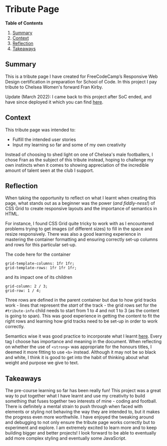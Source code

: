
# Tribute Page

**Table of Contents**

1. [Summary](#summary) 
2. [Context](#context) 
3. [Reflection](#reflection) 
4. [Takeaways](#takeaways) 


## Summary

This is a tribute page I have created for FreeCodeCamp’s Responsive Web Design certification in preparation for School of Code. In this project I pay tribute to Chelsea Women's forward Fran Kirby.  

Update (March 2022): I came back to this project after SoC ended, and have since deployed it which you can find [here](https://amritstributepage.netlify.app/).

## Context

This tribute page was intended to:

- Fulfill the intended user stories
- Input my learning so far and some of my own creativity 

Instead of choosing to shed light on one of Chelsea's male footballers, I chose Fran as the subject of this tribute instead, hoping to challenge my own instincts when it comes to showing appreciation of the incredible amount of talent seen at the club I support. 

## Reflection 

When taking the opportunity to reflect on what I learnt when creating this page, what stands out as a beginner was the power (_and fiddly-ness!_) of CSS Grid to create responsive layouts and the importance of semantics in HTML. 

For instance, I found CSS Grid quite tricky to work with as I encountered problems trying to get images (of different sizes) to fill in the space and resize responsively. There was also a good learning experience in mastering the container formatting and ensuring correctly set-up columns and rows for this particular set-up.

The code here for the container

  ```
  grid-template-columns: 1fr 1fr;
  grid-template-rows: 1fr 1fr 1fr;
  ````

  and its impact one of its children

  ```
  grid-column: 2 / 3;
  grid-row: 1 / 4;
  ```

Three rows are defined in the parent container but due to how grid tracks work - lines that represent the _start_ of the track - the grid rows set for the `#tribute-info` child needs to start from 1 to _4_ and not 1 to 3 (as the content is going to span). This was good experience in getting the content to fit the right rows and learning how grid tracks need to be set-up in order to work correctly. 
  
Semantics wise it was good practice to incorporate what I learnt [here](https://marksheet.io/html-semantics.html). Every tag I choose has importance and meaning in the document. When reflecting on whether the use of `<strong>` was appropriate for the honours titles, I deemed it more fitting to use `<b>` instead. Although it may not be so black and white, I think it is good to get into the habit of thinking about what weight and purpose we give to text.  

## Takeaways  

The pre-course learning so far has been really fun! This project was a great way to put together 
what I have learnt and use my creativity to build something that fuses together two interests of mine - coding and football. There is definitely a mental strain to push through when faced with
elements or styling not behaving the way they are intended to, but it makes the progress even more worthwhile. I have enjoyed the tweaking around and debugging to not only ensure the tribute page works correctly but to experiment and explore. I am extremely excited to learn more and to keep building bigger and better projects! I look forward to be able to eventually add more complex styling and eventually some JavaScript. 
